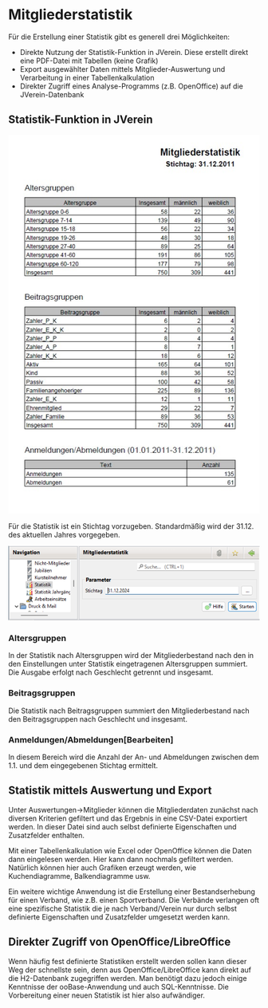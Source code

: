# Mitgliederstatistik

Für die Erstellung einer Statistik gibt es generell drei Möglichkeiten:

* Direkte Nutzung der Statistik-Funktion in JVerein. Diese erstellt direkt eine PDF-Datei mit Tabellen (keine Grafik)
* Export ausgewählter Daten mittels Mitglieder-Auswertung und Verarbeitung in einer Tabellenkalkulation
* Direkter Zugriff eines Analyse-Programms (z.B. OpenOffice) auf die JVerein-Datenbank

## Statistik-Funktion in JVerein

![](<../../allgemeine-funktionen/auswertungen/img/StatistikBeispiel (1).jpg>)

Für die Statistik ist ein Stichtag vorzugeben. Standardmäßig wird der 31.12. des aktuellen Jahres vorgegeben.

![](../../allgemeine-funktionen/auswertungen/img/MitgliederStatistikView.png)

### Altersgruppen

In der Statistik nach Altersgruppen wird der Mitgliederbestand nach den in den Einstellungen unter Statistik eingetragenen Altersgruppen summiert. Die Ausgabe erfolgt nach Geschlecht getrennt und insgesamt.

### Beitragsgruppen

Die Statistik nach Beitragsgruppen summiert den Mitgliederbestand nach den Beitragsgruppen nach Geschlecht und insgesamt.

### Anmeldungen/Abmeldungen\[Bearbeiten]

In diesem Bereich wird die Anzahl der An- und Abmeldungen zwischen dem 1.1. und dem eingegebenen Stichtag ermittelt.

## Statistik mittels Auswertung und Export

Unter Auswertungen->Mitglieder können die Mitgliederdaten zunächst nach diversen Kriterien gefiltert und das Ergebnis in eine CSV-Datei exportiert werden. In dieser Datei sind auch selbst definierte Eigenschaften und Zusatzfelder enthalten.

Mit einer Tabellenkalkulation wie Excel oder OpenOffice können die Daten dann eingelesen werden. Hier kann dann nochmals gefiltert werden. Natürlich können hier auch Grafiken erzeugt werden, wie Kuchendiagramme, Balkendiagramme usw.

Ein weitere wichtige Anwendung ist die Erstellung einer Bestandserhebung für einen Verband, wie z.B. einen Sportverband. Die Verbände verlangen oft eine spezifische Statistik die je nach Verband/Verein nur durch selbst definierte Eigenschaften und Zusatzfelder umgesetzt werden kann.

## Direkter Zugriff von OpenOffice/LibreOffice

Wenn häufig fest definierte Statistiken erstellt werden sollen kann dieser Weg der schnellste sein, denn aus OpenOffice/LibreOffice kann direkt auf die H2-Datenbank zugegriffen werden. Man benötigt dazu jedoch einige Kenntnisse der ooBase-Anwendung und auch SQL-Kenntnisse. Die Vorbereitung einer neuen Statistik ist hier also aufwändiger.
